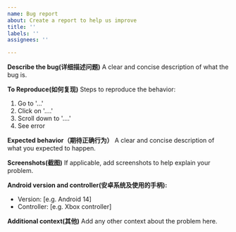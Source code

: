 ```yaml
---
name: Bug report
about: Create a report to help us improve
title: ''
labels: ''
assignees: ''

---
```


**Describe the bug(详细描述问题)**
A clear and concise description of what the bug is.

**To Reproduce(如何复现)**
Steps to reproduce the behavior:
1. Go to '...'
2. Click on '....'
3. Scroll down to '....'
4. See error

**Expected behavior（期待正确行为）**
A clear and concise description of what you expected to happen.

**Screenshots(截图)**
If applicable, add screenshots to help explain your problem.

**Android version and controller(安卓系统及使用的手柄):**
 - Version: [e.g. Android 14]
 - Controller: [e.g. Xbox controller]

**Additional context(其他)**
Add any other context about the problem here.
